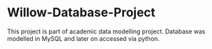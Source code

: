 # Willow-Database-Project

This project is part of academic data modelling project.
Database was modelled in MySQL and later on accessed via python.

